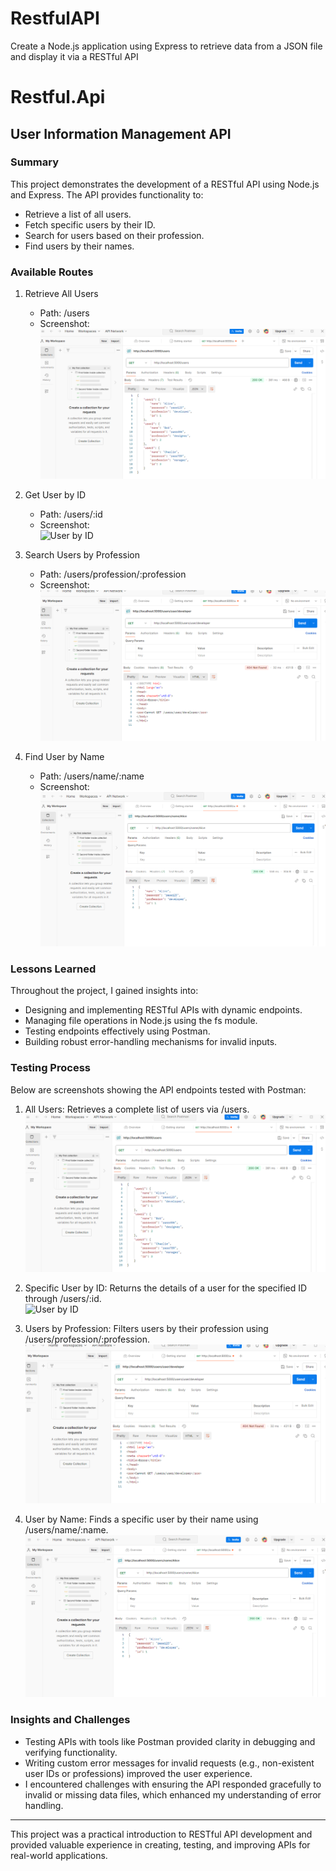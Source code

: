 # RestfulAPI
Create a Node.js application using Express to retrieve data from a JSON file and display it via a RESTful API
# Restful.Api
## User Information Management API

### Summary
This project demonstrates the development of a RESTful API using Node.js and Express. The API provides functionality to:
- Retrieve a list of all users.
- Fetch specific users by their ID.
- Search for users based on their profession.
- Find users by their names.

### Available Routes
1. Retrieve All Users
   - Path: /users
   - Screenshot:  
     ![All Users](./images/users_list.png)

2. Get User by ID
   - Path: /users/:id
   - Screenshot:  
     ![User by ID](./images/specific_user.png)

3. Search Users by Profession
   - Path: /users/profession/:profession
   - Screenshot:  
     ![Users by Profession](./images/profession.png)

4. Find User by Name
   - Path: /users/name/:name
   - Screenshot:  
     ![User by Name](./images/name.png)

### Lessons Learned
Throughout the project, I gained insights into:
- Designing and implementing RESTful APIs with dynamic endpoints.
- Managing file operations in Node.js using the fs module.
- Testing endpoints effectively using Postman.
- Building robust error-handling mechanisms for invalid inputs.

### Testing Process
Below are screenshots showing the API endpoints tested with Postman:

1. All Users: Retrieves a complete list of users via /users.  
   ![All Users](./images/users_list.png)

2. Specific User by ID: Returns the details of a user for the specified ID through /users/:id.  
   ![User by ID](./images/specific_user.png)

3. Users by Profession: Filters users by their profession using /users/profession/:profession.  
   ![Users by Profession](./images/profession.png)

4. User by Name: Finds a specific user by their name using /users/name/:name.  
   ![User by Name](./images/name.png)

### Insights and Challenges
- Testing APIs with tools like Postman provided clarity in debugging and verifying functionality.
- Writing custom error messages for invalid requests (e.g., non-existent user IDs or professions) improved the user experience.
- I encountered challenges with ensuring the API responded gracefully to invalid or missing data files, which enhanced my understanding of error handling.

---

This project was a practical introduction to RESTful API development and provided valuable experience in creating, testing, and improving APIs for real-world applications.